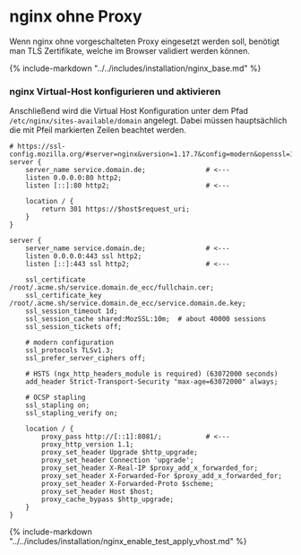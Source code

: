 # nginx ohne Proxy

Wenn nginx ohne vorgeschalteten Proxy eingesetzt werden soll, benötigt man TLS Zertifikate, welche im 
Browser validiert werden können. 

{% include-markdown "../../includes/installation/nginx_base.md" %}

### nginx Virtual-Host konfigurieren und aktivieren
Anschließend wird die Virtual Host Konfiguration unter dem Pfad
`/etc/nginx/sites-available/domain` angelegt. Dabei müssen hauptsächlich die 
mit Pfeil markierten Zeilen beachtet werden.
```nginx
# https://ssl-config.mozilla.org/#server=nginx&version=1.17.7&config=modern&openssl=1.1.1d&guideline=5.6
server {
    server_name service.domain.de;               # <---
    listen 0.0.0.0:80 http2;
    listen [::]:80 http2;                        # <---

    location / {
        return 301 https://$host$request_uri;
    }
}

server {
    server_name service.domain.de;               # <---
    listen 0.0.0.0:443 ssl http2; 
    listen [::]:443 ssl http2;                   # <---

    ssl_certificate /root/.acme.sh/service.domain.de_ecc/fullchain.cer;
    ssl_certificate_key /root/.acme.sh/service.domain.de_ecc/service.domain.de.key;
    ssl_session_timeout 1d;
    ssl_session_cache shared:MozSSL:10m;  # about 40000 sessions
    ssl_session_tickets off;

    # modern configuration
    ssl_protocols TLSv1.3;
    ssl_prefer_server_ciphers off;

    # HSTS (ngx_http_headers_module is required) (63072000 seconds)
    add_header Strict-Transport-Security "max-age=63072000" always;

    # OCSP stapling
    ssl_stapling on;
    ssl_stapling_verify on;

    location / {
        proxy_pass http://[::1]:8081/;           # <---
        proxy_http_version 1.1;
        proxy_set_header Upgrade $http_upgrade;
        proxy_set_header Connection 'upgrade';
        proxy_set_header X-Real-IP $proxy_add_x_forwarded_for;
        proxy_set_header X-Forwarded-For $proxy_add_x_forwarded_for;
        proxy_set_header X-Forwarded-Proto $scheme;
        proxy_set_header Host $host;
        proxy_cache_bypass $http_upgrade;
    }
}
```

{% include-markdown "../../includes/installation/nginx_enable_test_apply_vhost.md" %}
